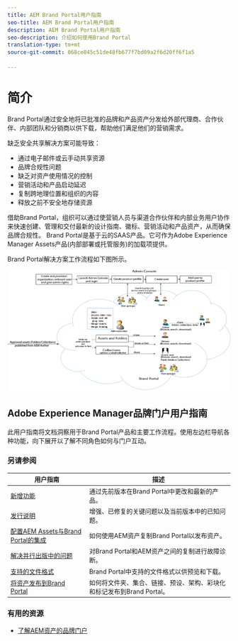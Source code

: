 ```yaml
---
title: AEM Brand Portal用户指南
seo-title: AEM Brand Portal用户指南
description: AEM Brand Portal用户指南
seo-description: 介绍如何使用Brand Portal
translation-type: tm+mt
source-git-commit: 068ce845c51de48fb677f7bd09a2f6d20ff6f1a5

---
```



# 简介

Brand Portal通过安全地将已批准的品牌和产品资产分发给外部代理商、合作伙伴、内部团队和分销商以供下载，帮助他们满足他们的营销需求。

缺乏安全共享解决方案可能导致：

* 通过电子邮件或云手动共享资源
* 品牌合规性问题
* 缺乏对资产使用情况的控制
* 营销活动和产品启动延迟
* 复制跨地理位置和组织的内容
* 释放之前不安全地存储资源

借助Brand Portal，组织可以通过使营销人员与渠道合作伙伴和内部业务用户协作来快速创建、管理和交付最新的设计指南、徽标、营销活动和产品资产，从而确保品牌合规性。
Brand Portal是基于云的SAAS产品。它可作为Adobe Experience Manager Assets产品(内部部署或托管服务)的加载项提供。

Brand Portal解决方案工作流程如下图所示。

![](assets/BPWorkflow1.png)

## Adobe Experience Manager品牌门户用户指南

此用户指南将文档洞察用于Brand Portal产品和主要工作流程。使用左边栏导航各种功能，向下展开以了解不同角色如何与门户互动。

### 另请参阅

| 用户指南 | 描述 |
|--- |---|
| [新增功能](whats-new.md) | 通过先前版本在Brand Portal中更改和最新的产品。 |
| [发行说明](brand-portal-release-notes.md) | 增强、已修复的关键问题以及当前版本中的已知问题。 |
| [配置AEM Assets与Brand Portal的集成](https://helpx.adobe.com/experience-manager/6-5/assets/using/brand-portal-configuring-integration.html) | 如何使用AEM资产复制Brand Portal以发布资产。 |
| [解决并行出版中的问题](troubleshoot-parallel-publishing.md) | 对Brand Portal和AEM资产之间的复制进行故障诊断。 |
| [支持的文件格式](brand-portal-supported-formats.md) | Brand Portal中支持的文件格式以供预览和下载。 |
| [将资产发布到Brand Portal](../TOC.md#publish) | 如何将文件夹、集合、链接、预设、架构、彩块化和标记发布到Brand Portal。 |

### 有用的资源

* [了解AEM资产的品牌门户](https://helpx.adobe.com/experience-manager/kt/assets/using/brand-portal-article-understand.html)
